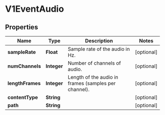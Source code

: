 
# V1EventAudio

## Properties
Name | Type | Description | Notes
------------ | ------------- | ------------- | -------------
**sampleRate** | **Float** | Sample rate of the audio in Hz. |  [optional]
**numChannels** | **Integer** | Number of channels of audio. |  [optional]
**lengthFrames** | **Integer** | Length of the audio in frames (samples per channel). |  [optional]
**contentType** | **String** |  |  [optional]
**path** | **String** |  |  [optional]




